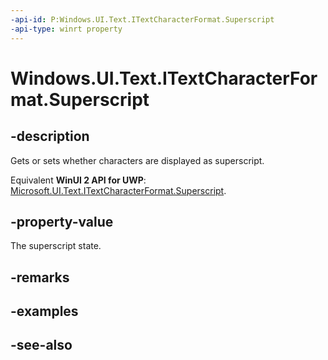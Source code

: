 ```yaml
---
-api-id: P:Windows.UI.Text.ITextCharacterFormat.Superscript
-api-type: winrt property
---
```


<!-- Property syntax
public Windows.UI.Text.FormatEffect Superscript { get;  set; }
-->

# Windows.UI.Text.ITextCharacterFormat.Superscript

## -description
Gets or sets whether characters are displayed as superscript.

Equivalent **WinUI 2 API for UWP**: [Microsoft.UI.Text.ITextCharacterFormat.Superscript](/windows/winui/api/microsoft.ui.text.itextcharacterformat.superscript).

## -property-value
The superscript state.

## -remarks

## -examples

## -see-also
